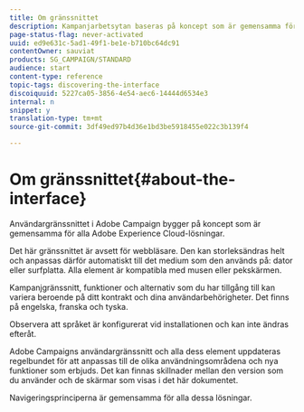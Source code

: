 ```yaml
---
title: Om gränssnittet
description: Kampanjarbetsytan baseras på koncept som är gemensamma för alla Adobe Experience Cloud-lösningar.
page-status-flag: never-activated
uuid: ed9e631c-5ad1-49f1-be1e-b710bc64dc91
contentOwner: sauviat
products: SG_CAMPAIGN/STANDARD
audience: start
content-type: reference
topic-tags: discovering-the-interface
discoiquuid: 5227ca05-3856-4e54-aec6-14444d6534e3
internal: n
snippet: y
translation-type: tm+mt
source-git-commit: 3df49ed97b4d36e1bd3be5918455e022c3b139f4

---
```



# Om gränssnittet{#about-the-interface}

Användargränssnittet i Adobe Campaign bygger på koncept som är gemensamma för alla Adobe Experience Cloud-lösningar.

Det här gränssnittet är avsett för webbläsare. Den kan storleksändras helt och anpassas därför automatiskt till det medium som den används på: dator eller surfplatta. Alla element är kompatibla med musen eller pekskärmen.

Kampanjgränssnitt, funktioner och alternativ som du har tillgång till kan variera beroende på ditt kontrakt och dina användarbehörigheter. Det finns på engelska, franska och tyska.

Observera att språket är konfigurerat vid installationen och kan inte ändras efteråt.

Adobe Campaigns användargränssnitt och alla dess element uppdateras regelbundet för att anpassas till de olika användningsområdena och nya funktioner som erbjuds. Det kan finnas skillnader mellan den version som du använder och de skärmar som visas i det här dokumentet.

Navigeringsprinciperna är gemensamma för alla dessa lösningar.
